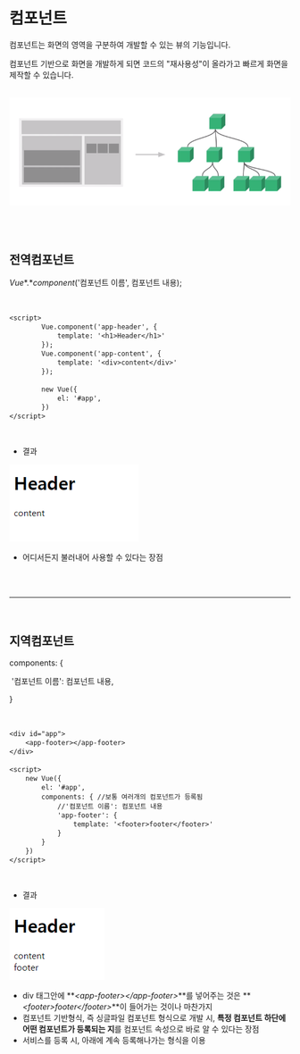 # 컴포넌트

컴포넌트는 화면의 영역을 구분하여 개발할 수 있는 뷰의 기능입니다.

컴포넌트 기반으로 화면을 개발하게 되면 코드의 "재사용성"이 올라가고 빠르게 화면을 제작할 수 있습니다.

<br>
<img src="캡처7.PNG" alt="캡처7">

<br><br>

## 전역컴포넌트

*Vue**.**component*('컴포넌트 이름', 컴포넌트 내용);

<br>

```vue
<script>
        Vue.component('app-header', {
            template: '<h1>Header</h1>'
        });
        Vue.component('app-content', {
            template: '<div>content</div>'
        });

        new Vue({
            el: '#app',
        })
</script>
```

<br>

+ 결과


<img src="캡처8.PNG" alt="캡처8">


<br>

+ 어디서든지 불러내어 사용할 수 있다는 장점

<br><br>

-----

<br>

## 지역컴포넌트

components: {

​        '컴포넌트 이름': 컴포넌트 내용,

 }

<br>

```vue
<div id="app">
    <app-footer></app-footer>
</div>

<script>
    new Vue({
        el: '#app',
        components: { //보통 여러개의 컴포넌트가 등록됨
            //'컴포넌트 이름': 컴포넌트 내용
            'app-footer': {
                template: '<footer>footer</footer>'
            }
        }
    })
</script>
```

<br>

+ 결과

<img src="캡처9.PNG" alt="캡처9">

<br>

+ div 태그안에 **_\<app-footer>\</app-footer>_**를 넣어주는 것은 **_\<footer>footer\</footer>_**이 들어가는 것이나 마찬가지
+ 컴포넌트 기반형식, 즉 싱글파일 컴포넌트 형식으로 개발 시, **특정 컴포넌트 하단에 어떤 컴포넌트가 등록되는 지**를 컴포넌트 속성으로 바로 알 수 있다는 장점
+ 서비스를 등록 시, 아래에 계속 등록해나가는 형식을 이용



